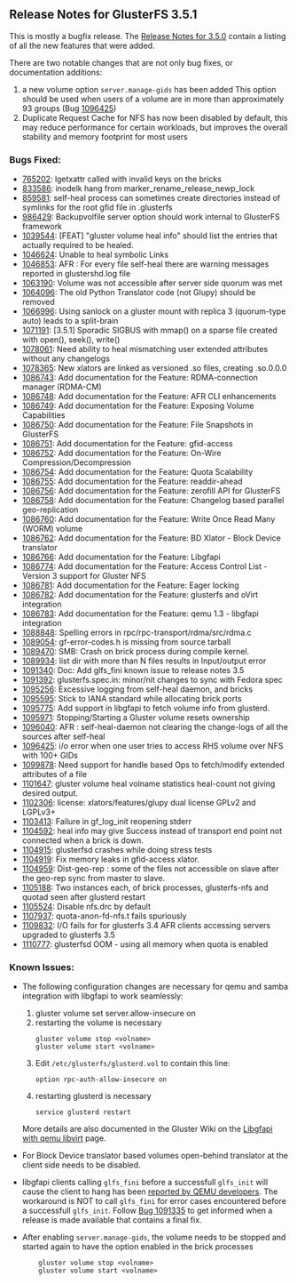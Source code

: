 ## Release Notes for GlusterFS 3.5.1

This is mostly a bugfix release. The [Release Notes for 3.5.0](./3.5.0.md)
contain a listing of all the new features that were added.

There are two notable changes that are not only bug fixes, or documentation
additions:

1. a new volume option `server.manage-gids` has been added
   This option should be used when users of a volume are in more than
   approximately 93 groups (Bug [1096425](https://bugzilla.redhat.com/1096425))
2. Duplicate Request Cache for NFS has now been disabled by default, this may
   reduce performance for certain workloads, but improves the overall stability
   and memory footprint for most users

### Bugs Fixed:

* [765202](https://bugzilla.redhat.com/765202): lgetxattr called with invalid keys on the bricks
* [833586](https://bugzilla.redhat.com/833586): inodelk hang from marker_rename_release_newp_lock
* [859581](https://bugzilla.redhat.com/859581): self-heal process can sometimes create directories instead of symlinks for the root gfid file in .glusterfs
* [986429](https://bugzilla.redhat.com/986429): Backupvolfile server option should work internal to GlusterFS framework
* [1039544](https://bugzilla.redhat.com/1039544): [FEAT] "gluster volume heal info" should list the entries that actually required to be healed.
* [1046624](https://bugzilla.redhat.com/1046624): Unable to heal symbolic Links
* [1046853](https://bugzilla.redhat.com/1046853): AFR : For every file self-heal there are warning messages reported in glustershd.log file
* [1063190](https://bugzilla.redhat.com/1063190): Volume was not accessible after server side quorum was met
* [1064096](https://bugzilla.redhat.com/1064096): The old Python Translator code (not Glupy) should be removed
* [1066996](https://bugzilla.redhat.com/1066996): Using sanlock on a gluster mount with replica 3 (quorum-type auto) leads to a split-brain
* [1071191](https://bugzilla.redhat.com/1071191): [3.5.1] Sporadic SIGBUS with mmap() on a sparse file created with open(), seek(), write()
* [1078061](https://bugzilla.redhat.com/1078061): Need ability to heal mismatching user extended attributes without any changelogs
* [1078365](https://bugzilla.redhat.com/1078365): New xlators are linked as versioned .so files, creating <xlator>.so.0.0.0
* [1086743](https://bugzilla.redhat.com/1086743): Add documentation for the Feature: RDMA-connection manager (RDMA-CM)
* [1086748](https://bugzilla.redhat.com/1086748): Add documentation for the Feature: AFR CLI enhancements
* [1086749](https://bugzilla.redhat.com/1086749): Add documentation for the Feature: Exposing Volume Capabilities
* [1086750](https://bugzilla.redhat.com/1086750): Add documentation for the Feature: File Snapshots in GlusterFS
* [1086751](https://bugzilla.redhat.com/1086751): Add documentation for the Feature: gfid-access
* [1086752](https://bugzilla.redhat.com/1086752): Add documentation for the Feature: On-Wire Compression/Decompression
* [1086754](https://bugzilla.redhat.com/1086754): Add documentation for the Feature: Quota Scalability
* [1086755](https://bugzilla.redhat.com/1086755): Add documentation for the Feature: readdir-ahead
* [1086756](https://bugzilla.redhat.com/1086756): Add documentation for the Feature: zerofill API for GlusterFS
* [1086758](https://bugzilla.redhat.com/1086758): Add documentation for the Feature: Changelog based parallel geo-replication
* [1086760](https://bugzilla.redhat.com/1086760): Add documentation for the Feature: Write Once Read Many (WORM) volume
* [1086762](https://bugzilla.redhat.com/1086762): Add documentation for the Feature: BD Xlator - Block Device translator
* [1086766](https://bugzilla.redhat.com/1086766): Add documentation for the Feature: Libgfapi
* [1086774](https://bugzilla.redhat.com/1086774): Add documentation for the Feature: Access Control List - Version 3 support for Gluster NFS
* [1086781](https://bugzilla.redhat.com/1086781): Add documentation for the Feature: Eager locking
* [1086782](https://bugzilla.redhat.com/1086782): Add documentation for the Feature: glusterfs and  oVirt integration
* [1086783](https://bugzilla.redhat.com/1086783): Add documentation for the Feature: qemu 1.3 - libgfapi integration
* [1088848](https://bugzilla.redhat.com/1088848): Spelling errors in rpc/rpc-transport/rdma/src/rdma.c
* [1089054](https://bugzilla.redhat.com/1089054): gf-error-codes.h is missing from source tarball
* [1089470](https://bugzilla.redhat.com/1089470): SMB: Crash on brick process during compile kernel.
* [1089934](https://bugzilla.redhat.com/1089934): list dir with more than N files results in Input/output error
* [1091340](https://bugzilla.redhat.com/1091340): Doc: Add glfs_fini known issue to release notes 3.5
* [1091392](https://bugzilla.redhat.com/1091392): glusterfs.spec.in: minor/nit changes to sync with Fedora spec
* [1095256](https://bugzilla.redhat.com/1095256): Excessive logging from self-heal daemon, and bricks
* [1095595](https://bugzilla.redhat.com/1095595): Stick to IANA standard while allocating brick ports
* [1095775](https://bugzilla.redhat.com/1095775): Add support in libgfapi to fetch volume info from glusterd.
* [1095971](https://bugzilla.redhat.com/1095971): Stopping/Starting a Gluster volume resets ownership
* [1096040](https://bugzilla.redhat.com/1096040): AFR : self-heal-daemon not clearing the change-logs of all the sources after self-heal
* [1096425](https://bugzilla.redhat.com/1096425): i/o error when one user tries to access RHS volume over NFS with 100+ GIDs
* [1099878](https://bugzilla.redhat.com/1099878): Need support for handle based Ops to fetch/modify extended attributes of a file
* [1101647](https://bugzilla.redhat.com/1101647): gluster volume heal volname statistics heal-count not giving desired output.
* [1102306](https://bugzilla.redhat.com/1102306): license: xlators/features/glupy dual license GPLv2 and LGPLv3+
* [1103413](https://bugzilla.redhat.com/1103413): Failure in gf_log_init reopening stderr
* [1104592](https://bugzilla.redhat.com/1104592): heal info may give Success instead of transport end point not connected when a brick is down.
* [1104915](https://bugzilla.redhat.com/1104915): glusterfsd crashes while doing stress tests
* [1104919](https://bugzilla.redhat.com/1104919): Fix memory leaks in gfid-access xlator.
* [1104959](https://bugzilla.redhat.com/1104959): Dist-geo-rep : some of the files not accessible on slave after the geo-rep sync from master to slave.
* [1105188](https://bugzilla.redhat.com/1105188): Two instances each, of brick processes, glusterfs-nfs and quotad seen after glusterd restart
* [1105524](https://bugzilla.redhat.com/1105524): Disable nfs.drc by default
* [1107937](https://bugzilla.redhat.com/1107937): quota-anon-fd-nfs.t fails spuriously
* [1109832](https://bugzilla.redhat.com/1109832): I/O fails for for glusterfs 3.4 AFR clients accessing servers upgraded to glusterfs 3.5
* [1110777](https://bugzilla.redhat.com/1110777): glusterfsd OOM - using all memory when quota is enabled

### Known Issues:

- The following configuration changes are necessary for qemu and samba
  integration with libgfapi to work seamlessly:

   1. gluster volume set <volname> server.allow-insecure on
   2. restarting the volume is necessary
       ~~~
       gluster volume stop <volname>
       gluster volume start <volname>
       ~~~
   3. Edit `/etc/glusterfs/glusterd.vol` to contain this line:
       ~~~
       option rpc-auth-allow-insecure on
       ~~~
   4. restarting glusterd is necessary
       ~~~
       service glusterd restart
       ~~~

   More details are also documented in the Gluster Wiki on the [Libgfapi with qemu libvirt](https://github.com/gluster/glusterfs-specs/blob/master/done/GlusterFS%203.5/libgfapi%20with%20qemu%20libvirt.md) page.

- For Block Device translator based volumes open-behind translator at the client side needs to be disabled.

- libgfapi clients calling `glfs_fini` before a successfull `glfs_init` will cause the client to
  hang has been [reported by QEMU developers](https://bugs.launchpad.net/bugs/1308542).
  The workaround is NOT to call `glfs_fini` for error cases encountered before a successfull
  `glfs_init`. Follow [Bug 1091335](https://bugzilla.redhat.com/1091335) to get informed when a
  release is made available that contains a final fix.

- After enabling `server.manage-gids`, the volume needs to be stopped and
  started again to have the option enabled in the brick processes

          gluster volume stop <volname>
          gluster volume start <volname>
